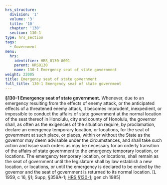 ```yaml
---
hrs_structure:
  division: '1'
  volume: '3'
  title: '10'
  chapter: '130'
  section: 130-1
type: hrs_section
tags:
  - Government
menu:
  hrs:
    identifier: HRS_0130-0001
    parent: HRS0130
    name: 130-1 Emergency seat of state government
weight: 22005
title: Emergency seat of state government
full_title: 130-1 Emergency seat of state government
---
```

**§130-1 Emergency seat of state government.** Whenever, due to an emergency resulting from the effects of enemy attack, or the anticipated effects of a threatened enemy attack, it becomes imprudent, inexpedient, or impossible to conduct the affairs of state government at the normal location of the seat thereof in Honolulu, city and county of Honolulu, the governor shall, as often as the exigencies of the situation require, by proclamation, declare an emergency temporary location, or locations, for the seat of government at such place, or places, within or without the State as the governor may deem advisable under the circumstances, and shall take such action and issue such orders as may be necessary for an orderly transition of the affairs of state government to the emergency temporary location, or locations. The emergency temporary location, or locations, shall remain as the seat of government until the legislature shall by law establish a new location, or locations, or until the emergency is declared to be ended by the governor and the seat of government is returned to its normal location. [L 1959, c 16, §1; Supp, §359A-1; [HRS §130-1](/title-10/chapter-130/section-130-1/); gen ch 1985]